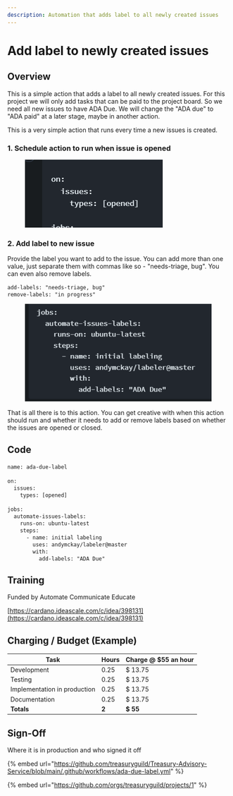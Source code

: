 ```yaml
---
description: Automation that adds label to all newly created issues
---
```


# Add label to newly created issues

## Overview

This is a simple action that adds a label to all newly created issues. For this project we will only add tasks that can be paid to the project board. So we need all new issues to have ADA Due. We will change the "ADA due" to "ADA paid" at a later stage, maybe in another action.

This is a very simple action that runs every time a new issues is created.&#x20;

### 1. Schedule action to run when issue is opened

<figure><img src="../../.gitbook/assets/image_2022-09-21_110621267.png" alt=""><figcaption></figcaption></figure>

### 2. Add label to new issue

Provide the label you want to add to the issue. You can add more than one value, just separate them with commas like so - "needs-triage, bug". You can even also remove labels.

```
add-labels: "needs-triage, bug"
remove-labels: "in progress"
```

<figure><img src="../../.gitbook/assets/image_2022-09-21_110832899.png" alt=""><figcaption></figcaption></figure>

That is all there is to this action. You can get creative with when this action should run and whether it needs to add or remove labels based on whether the issues are opened or closed.

## Code

```
name: ada-due-label

on:
  issues:
    types: [opened]

jobs:
  automate-issues-labels:
    runs-on: ubuntu-latest
    steps:
      - name: initial labeling
        uses: andymckay/labeler@master
        with:
          add-labels: "ADA Due"
```

## Training

Funded by Automate Communicate Educate

[https://cardano.ideascale.com/c/idea/398131](https://cardano.ideascale.com/c/idea/398131)

## Charging / Budget (Example)

| Task                         | Hours | Charge @ $55 an hour |
| ---------------------------- | ----- | -------------------- |
| Development                  | 0.25  | $ 13.75              |
| Testing                      | 0.25  | $ 13.75              |
| Implementation in production | 0.25  | $ 13.75              |
| Documentation                | 0.25  | $ 13.75              |
| **Totals**                   | **2** | **$ 55**             |

## Sign-Off

Where it is in production and who signed it off

{% embed url="https://github.com/treasuryguild/Treasury-Advisory-Service/blob/main/.github/workflows/ada-due-label.yml" %}

{% embed url="https://github.com/orgs/treasuryguild/projects/1" %}
